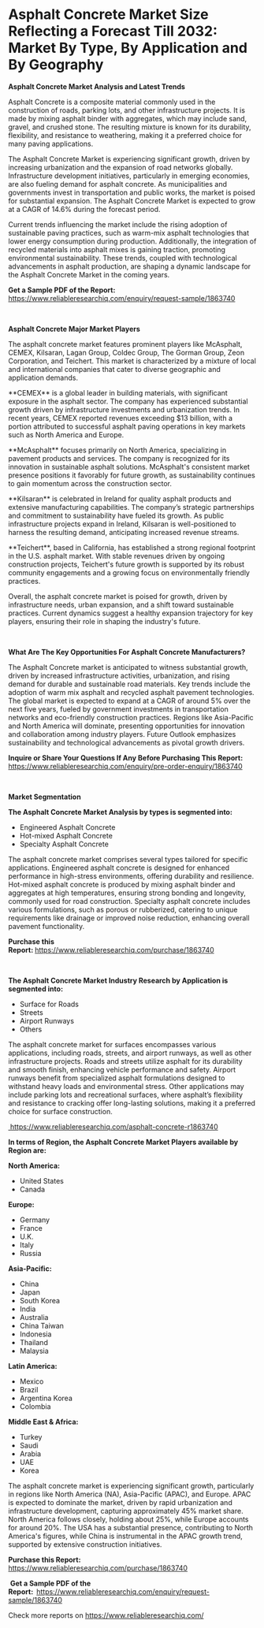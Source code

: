 <p><h1>Asphalt Concrete Market Size Reflecting a Forecast Till 2032: Market By Type, By Application and By Geography</h1></p><p><strong>Asphalt Concrete Market Analysis and Latest Trends</strong></p>
<p><p>Asphalt Concrete is a composite material commonly used in the construction of roads, parking lots, and other infrastructure projects. It is made by mixing asphalt binder with aggregates, which may include sand, gravel, and crushed stone. The resulting mixture is known for its durability, flexibility, and resistance to weathering, making it a preferred choice for many paving applications.</p><p>The Asphalt Concrete Market is experiencing significant growth, driven by increasing urbanization and the expansion of road networks globally. Infrastructure development initiatives, particularly in emerging economies, are also fueling demand for asphalt concrete. As municipalities and governments invest in transportation and public works, the market is poised for substantial expansion. The Asphalt Concrete Market is expected to grow at a CAGR of 14.6% during the forecast period.</p><p>Current trends influencing the market include the rising adoption of sustainable paving practices, such as warm-mix asphalt technologies that lower energy consumption during production. Additionally, the integration of recycled materials into asphalt mixes is gaining traction, promoting environmental sustainability. These trends, coupled with technological advancements in asphalt production, are shaping a dynamic landscape for the Asphalt Concrete Market in the coming years.</p></p>
<p><strong>Get a Sample PDF of the Report:&nbsp;</strong> <a href="https://www.reliableresearchiq.com/enquiry/request-sample/1863740?utm_campaign=3350&utm_medium=2&utm_source=Github&utm_content=ia&utm_term=01042025&utm_id=asphalt-concrete">https://www.reliableresearchiq.com/enquiry/request-sample/1863740</a></p>
<p>&nbsp;</p>
<p><strong>Asphalt Concrete Major Market Players</strong></p>
<p><p>The asphalt concrete market features prominent players like McAsphalt, CEMEX, Kilsaran, Lagan Group, Coldec Group, The Gorman Group, Zeon Corporation, and Teichert. This market is characterized by a mixture of local and international companies that cater to diverse geographic and application demands.</p><p>**CEMEX** is a global leader in building materials, with significant exposure in the asphalt sector. The company has experienced substantial growth driven by infrastructure investments and urbanization trends. In recent years, CEMEX reported revenues exceeding $13 billion, with a portion attributed to successful asphalt paving operations in key markets such as North America and Europe.</p><p>**McAsphalt** focuses primarily on North America, specializing in pavement products and services. The company is recognized for its innovation in sustainable asphalt solutions. McAsphalt's consistent market presence positions it favorably for future growth, as sustainability continues to gain momentum across the construction sector.</p><p>**Kilsaran** is celebrated in Ireland for quality asphalt products and extensive manufacturing capabilities. The company’s strategic partnerships and commitment to sustainability have fueled its growth. As public infrastructure projects expand in Ireland, Kilsaran is well-positioned to harness the resulting demand, anticipating increased revenue streams.</p><p>**Teichert**, based in California, has established a strong regional footprint in the U.S. asphalt market. With stable revenues driven by ongoing construction projects, Teichert's future growth is supported by its robust community engagements and a growing focus on environmentally friendly practices.</p><p>Overall, the asphalt concrete market is poised for growth, driven by infrastructure needs, urban expansion, and a shift toward sustainable practices. Current dynamics suggest a healthy expansion trajectory for key players, ensuring their role in shaping the industry's future.</p></p>
<p>&nbsp;</p>
<p><strong>What Are The Key Opportunities For Asphalt Concrete Manufacturers?</strong></p>
<p><p>The Asphalt Concrete market is anticipated to witness substantial growth, driven by increased infrastructure activities, urbanization, and rising demand for durable and sustainable road materials. Key trends include the adoption of warm mix asphalt and recycled asphalt pavement technologies. The global market is expected to expand at a CAGR of around 5% over the next five years, fueled by government investments in transportation networks and eco-friendly construction practices. Regions like Asia-Pacific and North America will dominate, presenting opportunities for innovation and collaboration among industry players. Future Outlook emphasizes sustainability and technological advancements as pivotal growth drivers.</p></p>
<p><strong>Inquire or Share Your Questions If Any Before Purchasing This Report:</strong> <a href="https://www.reliableresearchiq.com/enquiry/pre-order-enquiry/1863740?utm_campaign=3350&utm_medium=2&utm_source=Github&utm_content=ia&utm_term=01042025&utm_id=asphalt-concrete">https://www.reliableresearchiq.com/enquiry/pre-order-enquiry/1863740</a></p>
<p>&nbsp;</p>
<p><strong>Market Segmentation</strong></p>
<p><strong>The Asphalt Concrete Market Analysis by types is segmented into:</strong></p>
<p><ul><li>Engineered Asphalt Concrete</li><li>Hot-mixed Asphalt Concrete</li><li>Specialty Asphalt Concrete</li></ul></p>
<p><p>The asphalt concrete market comprises several types tailored for specific applications. Engineered asphalt concrete is designed for enhanced performance in high-stress environments, offering durability and resilience. Hot-mixed asphalt concrete is produced by mixing asphalt binder and aggregates at high temperatures, ensuring strong bonding and longevity, commonly used for road construction. Specialty asphalt concrete includes various formulations, such as porous or rubberized, catering to unique requirements like drainage or improved noise reduction, enhancing overall pavement functionality.</p></p>
<p><strong>Purchase this Report:&nbsp;</strong><a href="https://www.reliableresearchiq.com/purchase/1863740?utm_campaign=3350&utm_medium=2&utm_source=Github&utm_content=ia&utm_term=01042025&utm_id=asphalt-concrete">https://www.reliableresearchiq.com/purchase/1863740</a></p>
<p>&nbsp;</p>
<p><strong>The Asphalt Concrete Market Industry Research by Application is segmented into:</strong></p>
<p><ul><li>Surface for Roads</li><li>Streets</li><li>Airport Runways</li><li>Others</li></ul></p>
<p><p>The asphalt concrete market for surfaces encompasses various applications, including roads, streets, and airport runways, as well as other infrastructure projects. Roads and streets utilize asphalt for its durability and smooth finish, enhancing vehicle performance and safety. Airport runways benefit from specialized asphalt formulations designed to withstand heavy loads and environmental stress. Other applications may include parking lots and recreational surfaces, where asphalt’s flexibility and resistance to cracking offer long-lasting solutions, making it a preferred choice for surface construction.</p></p>
<p><a href="https://www.reliableresearchiq.com/asphalt-concrete-r1863740?utm_campaign=3350&utm_medium=2&utm_source=Github&utm_content=ia&utm_term=01042025&utm_id=asphalt-concrete">&nbsp;https://www.reliableresearchiq.com/asphalt-concrete-r1863740</a></p>
<p><strong>In terms of Region, the Asphalt Concrete Market Players available by Region are:</strong></p>
<p>
    <p> <strong> North America: </strong>
        <ul>
            <li>United States</li>
            <li>Canada</li>
        </ul>
        </p> 
    <p> <strong> Europe: </strong>
        <ul>
            <li>Germany</li>
            <li>France</li>
            <li>U.K.</li>
            <li>Italy</li>
            <li>Russia</li>
        </ul>
        </p> 
    <p> <strong> Asia-Pacific: </strong>
        <ul>
            <li>China</li>
            <li>Japan</li>
            <li>South Korea</li>
            <li>India</li>
            <li>Australia</li>
            <li>China Taiwan</li>
            <li>Indonesia</li>
            <li>Thailand</li>
            <li>Malaysia</li>
        </ul>
        </p> 
    <p> <strong> Latin America: </strong>
        <ul>
            <li>Mexico</li>
            <li>Brazil</li>
            <li>Argentina Korea</li>
            <li>Colombia</li>
        </ul>
        </p> 
    <p> <strong> Middle East & Africa: </strong>
        <ul>
            <li>Turkey</li>
            <li>Saudi</li>
            <li>Arabia</li>
            <li>UAE</li>
            <li>Korea</li>
        </ul>
    </p>
    </p>
<p><p>The asphalt concrete market is experiencing significant growth, particularly in regions like North America (NA), Asia-Pacific (APAC), and Europe. APAC is expected to dominate the market, driven by rapid urbanization and infrastructure development, capturing approximately 45% market share. North America follows closely, holding about 25%, while Europe accounts for around 20%. The USA has a substantial presence, contributing to North America's figures, while China is instrumental in the APAC growth trend, supported by extensive construction initiatives.</p></p>
<p><strong>Purchase this Report: </strong><a href="https://www.reliableresearchiq.com/purchase/1863740?utm_campaign=3350&utm_medium=2&utm_source=Github&utm_content=ia&utm_term=01042025&utm_id=asphalt-concrete">https://www.reliableresearchiq.com/purchase/1863740</a></p>
<p>&nbsp;<strong>Get a Sample PDF of the Report:&nbsp;&nbsp;</strong><a href="https://www.reliableresearchiq.com/enquiry/request-sample/1863740?utm_campaign=3350&utm_medium=2&utm_source=Github&utm_content=ia&utm_term=01042025&utm_id=asphalt-concrete">https://www.reliableresearchiq.com/enquiry/request-sample/1863740</a></p>
<p><strong></strong></p>
<p>Check more reports on <a href="https://www.reliableresearchiq.com/?utm_campaign=3350&utm_medium=2&utm_source=Github&utm_content=ia&utm_term=01042025&utm_id=asphalt-concrete">https://www.reliableresearchiq.com/</a></p>